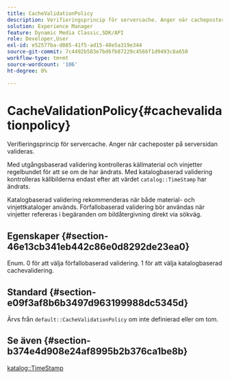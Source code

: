 ```yaml
---
title: CacheValidationPolicy
description: Verifieringsprincip för servercache. Anger när cacheposter på serversidan valideras.
solution: Experience Manager
feature: Dynamic Media Classic,SDK/API
role: Developer,User
exl-id: e52577ba-d085-41f5-ad15-48e5a319e344
source-git-commit: 7c4492b583e7bd6fb87229c4566f1d9493c8a650
workflow-type: tm+mt
source-wordcount: '106'
ht-degree: 0%

---
```


# CacheValidationPolicy{#cachevalidationpolicy}

Verifieringsprincip för servercache. Anger när cacheposter på serversidan valideras.

Med utgångsbaserad validering kontrolleras källmaterial och vinjetter regelbundet för att se om de har ändrats. Med katalogbaserad validering kontrolleras källbilderna endast efter att värdet `catalog::TimeStamp` har ändrats.

Katalogbaserad validering rekommenderas när både material- och vinjettkataloger används. Förfallobaserad validering bör användas när vinjetter refereras i begäranden om bildåtergivning direkt via sökväg.

## Egenskaper {#section-46e13cb341eb442c86e0d8292de23ea0}

Enum. 0 för att välja förfallobaserad validering. 1 för att välja katalogbaserad cachevalidering.

## Standard {#section-e09f3af8b6b3497d963199988dc5345d}

Ärvs från `default::CacheValidationPolicy` om inte definierad eller om tom.

## Se även {#section-b374e4d908e24af8995b2b376ca1be8b}

[katalog::TimeStamp](../../../../../ir-api/material-cat/image-rendering-api-ref/c-ir-material-catalog/c-ir-material-data-reference/r-ir-timestamp-dataref.md#reference-6daf7973dc4f4b4e9e8165756db7c319)
